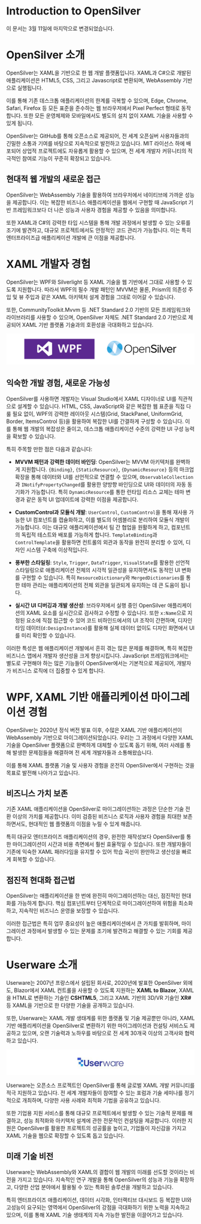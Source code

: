 # Introduction to OpenSilver
이 문서는 3월 11일에 마지막으로 변경되었습니다.

# OpenSilver 소개
OpenSilver는 XAML을 기반으로 한 웹 개발 플랫폼입니다. XAML과 C#으로 개발된 애플리케이션은 HTML5, CSS, 그리고 Javascript로 변환되며, WebAssembly 기반으로 실행됩니다.

이를 통해 기존 데스크톱 애플리케이션의 한계를 극복할 수 있으며, Edge, Chrome, Safari, Firefox 등 모든 표준을 준수하는 웹 브라우저에서 Pixel Perfect 형태로 동작합니다. 또한 모든 운영체제와 모바일에서도 별도의 설치 없이 XAML 기술을 사용할 수 있게 됩니다.

OpenSilver는 GitHub를 통해 오픈소스로 제공되어, 전 세계 오픈실버 사용자들과의 긴밀한 소통과 기여를 바탕으로 지속적으로 발전하고 있습니다. MIT 라이선스 하에 배포되어 상업적 프로젝트에도 자유롭게 활용할 수 있으며, 전 세계 개발자 커뮤니티의 적극적인 참여로 기능이 꾸준히 확장되고 있습니다.

## 현대적 웹 개발의 새로운 접근
OpenSilver는 WebAssembly 기술을 활용하여 브라우저에서 네이티브에 가까운 성능을 제공합니다. 이는 복잡한 비즈니스 애플리케이션을 웹에서 구현할 때 JavaScript 기반 프레임워크보다 더 나은 성능과 사용자 경험을 제공할 수 있음을 의미합니다.

또한 XAML과 C#의 강력한 타입 시스템을 통해 개발 과정에서 발생할 수 있는 오류를 조기에 발견하고, 대규모 프로젝트에서도 안정적인 코드 관리가 가능합니다. 이는 특히 엔터프라이즈급 애플리케이션 개발에 큰 이점을 제공합니다.

# XAML 개발자 경험
 
OpenSilver는 WPF와 Silverlight 등 XAML 기술을 웹 기반에서 그대로 사용할 수 있도록 지원합니다. 따라서 WPF의 필수 개발 패턴인 MVVM은 물론, Prism의 의존성 주입 및 뷰 주입과 같은 XAML 아키텍처 설계 경험을 그대로 이어갈 수 있습니다. 


또한, CommunityToolkit.Mvvm 등 .NET Standard 2.0 기반의 모든 프레임워크와 라이브러리를 사용할 수 있으며, OpenSilver 자체도 .NET Standard 2.0 기반으로 제공되어 XAML 기반 플랫폼 기술과의 호환성을 극대화하고 있습니다.

![image](https://raw.githubusercontent.com/UserwareDocumentation/userware-docs/main/images/5901bcf89ae64ebda5d33ea6b58f5cde.png)
## 익숙한 개발 경험, 새로운 가능성

OpenSilver를 사용하면 개발자는 Visual Studio에서 XAML 디자이너로 UI를 직관적으로 설계할 수 있습니다. HTML, CSS, JavaScript와 같은 복잡한 웹 표준을 직접 다룰 필요 없이, WPF의 강력한 레이아웃 시스템(Grid, StackPanel, UniformGrid, Border, ItemsControl 등)을 활용하여 복잡한 UI를 간결하게 구성할 수 있습니다. 이를 통해 웹 개발의 복잡성은 줄이고, 데스크톱 애플리케이션 수준의 강력한 UI 구성 능력을 확보할 수 있습니다.

특히 주목할 만한 점은 다음과 같습니다:

- **MVVM 패턴과 강력한 데이터 바인딩**: OpenSilver는 MVVM 아키텍처를 완벽하게 지원합니다. `{Binding}`, `{StaticResource}`, `{DynamicResource}` 등의 마크업 확장을 통해 데이터와 UI를 선언적으로 연결할 수 있으며, `ObservableCollection`과 `INotifyPropertyChanged`를 활용한 양방향 바인딩으로 UI와 데이터의 자동 동기화가 가능합니다. 특히 `DynamicResource`를 통한 런타임 리소스 교체는 테마 변경과 같은 동적 UI 업데이트에 강력한 이점을 제공합니다.

- **CustomControl과 모듈식 개발**: `UserControl`, `CustomControl`을 통해 재사용 가능한 UI 컴포넌트를 캡슐화하고, 이를 별도의 어셈블리로 분리하여 모듈식 개발이 가능합니다. 이는 대규모 애플리케이션에서 팀 간 협업을 원활하게 하고, 컴포넌트의 독립적 테스트와 배포를 가능하게 합니다. `TemplateBinding`과 `ControlTemplate`을 활용하면 컨트롤의 외관과 동작을 완전히 분리할 수 있어, 디자인 시스템 구축에 이상적입니다.

- **풍부한 스타일링**: `Style`, `Trigger`, `DataTrigger`, `VisualState`를 활용한 선언적 스타일링으로 애플리케이션 전체의 시각적 일관성을 유지하면서도 동적인 UI 변화를 구현할 수 있습니다. 특히 `ResourceDictionary`와 `MergedDictionaries`를 통한 테마 관리는 애플리케이션의 전체 외관을 일관되게 유지하는 데 큰 도움이 됩니다.

- **실시간 UI 디버깅과 개발 생산성**: 브라우저에서 실행 중인 OpenSilver 애플리케이션의 XAML 요소를 실시간으로 검사하고 수정할 수 있습니다. 또한 `x:Name`으로 지정된 요소에 직접 접근할 수 있어 코드 비하인드에서의 UI 조작이 간편하며, 디자인 타임 데이터(`d:DesignInstance`)를 활용해 실제 데이터 없이도 디자인 화면에서 UI를 미리 확인할 수 있습니다.

이러한 특성은 웹 애플리케이션 개발에서 흔히 겪는 많은 문제를 해결하며, 특히 복잡한 비즈니스 앱에서 개발자 생산성을 크게 향상시킵니다. JavaScript 프레임워크에서는 별도로 구현해야 하는 많은 기능들이 OpenSilver에서는 기본적으로 제공되어, 개발자가 비즈니스 로직에 더 집중할 수 있게 합니다.

# WPF, XAML 기반 애플리케이션 마이그레이션 경험

OpenSilver는 2020년 정식 버전 발표 이후, 수많은 XAML 기반 애플리케이션이 WebAssembly 기반으로 마이그레이션되었습니다. 우리는 그 과정에서 다양한 XAML 기술을 OpenSilver 플랫폼으로 완벽하게 대체할 수 있도록 돕기 위해, 여러 사례를 통해 발생한 문제점들을 해결하며 전 세계 개발자들과 소통해왔습니다. 

이를 통해 XAML 플랫폼 기술 및 사용자 경험을 온전히 OpenSilver에서 구현하는 것을 목표로 발전해 나아가고 있습니다.

## 비즈니스 가치 보존

기존 XAML 애플리케이션을 OpenSilver로 마이그레이션하는 과정은 단순한 기술 전환 이상의 가치를 제공합니다. 이미 검증된 비즈니스 로직과 사용자 경험을 최대한 보존하면서도, 현대적인 웹 플랫폼의 이점을 누릴 수 있게 해줍니다.

특히 대규모 엔터프라이즈 애플리케이션의 경우, 완전한 재작성보다 OpenSilver를 통한 마이그레이션이 시간과 비용 측면에서 훨씬 효율적일 수 있습니다. 또한 개발자들이 기존에 익숙한 XAML 패러다임을 유지할 수 있어 학습 곡선이 완만하고 생산성을 빠르게 회복할 수 있습니다.

## 점진적 현대화 접근법

OpenSilver는 애플리케이션을 한 번에 완전히 마이그레이션하는 대신, 점진적인 현대화를 가능하게 합니다. 핵심 컴포넌트부터 단계적으로 마이그레이션하여 위험을 최소화하고, 지속적인 비즈니스 운영을 보장할 수 있습니다.

이러한 접근법은 특히 업무 중요성이 높은 애플리케이션에서 큰 가치를 발휘하며, 마이그레이션 과정에서 발생할 수 있는 문제를 조기에 발견하고 해결할 수 있는 기회를 제공합니다.

# Userware 소개

Userware는 2007년 프랑스에서 설립된 회사로, 2020년에 발표한 OpenSilver 외에도, Blazor에서 XAML 컨트롤을 사용할 수 있도록 지원하는 **XAML to Blazor**, XAML을 HTML로 변환하는 기술인 **CSHTML5**, 그리고 XAML 기반의 3D/VR 기술인 **XR#** 등 XAML을 기반으로 한 다양한 기술을 공개하고 있습니다.

또한, Userware는 XAML 개발 생태계를 위한 플랫폼 및 기술 제공뿐만 아니라, XAML 기반 애플리케이션을 OpenSilver로 변환하기 위한 마이그레이션과 컨설팅 서비스도 제공하고 있으며, 오랜 기술력과 노하우를 바탕으로 전 세계 30개국 이상의 고객사와 협력하고 있습니다.


![image](https://raw.githubusercontent.com/UserwareDocumentation/userware-docs/main/images/604e50ae32954394983ed41dbee25ab8.png)

Userware는 오픈소스 프로젝트인 OpenSilver를 통해 글로벌 XAML 개발 커뮤니티를 적극 지원하고 있습니다. 전 세계 개발자들이 참여할 수 있는 포럼과 기술 세미나를 정기적으로 개최하며, 다양한 사용 사례와 최적화 기법을 공유하고 있습니다.

또한 기업용 지원 서비스를 통해 대규모 프로젝트에서 발생할 수 있는 기술적 문제를 해결하고, 성능 최적화와 아키텍처 설계에 관한 전문적인 컨설팅을 제공합니다. 이러한 지원은 OpenSilver를 활용한 프로젝트의 성공률을 높이고, 기업들이 자신감을 가지고 XAML 기술을 웹으로 확장할 수 있도록 돕고 있습니다.

## 미래 기술 비전

Userware는 WebAssembly와 XAML의 결합이 웹 개발의 미래를 선도할 것이라는 비전을 가지고 있습니다. 지속적인 연구 개발을 통해 OpenSilver의 성능과 기능을 확장하고, 다양한 산업 분야에서 활용될 수 있는 특화된 솔루션을 개발하고 있습니다.

특히 엔터프라이즈 애플리케이션, 데이터 시각화, 인터랙티브 대시보드 등 복잡한 UI와 고성능이 요구되는 영역에서 OpenSilver의 강점을 극대화하기 위한 노력을 지속하고 있으며, 이를 통해 XAML 기술 생태계의 지속 가능한 발전을 이끌어가고 있습니다.